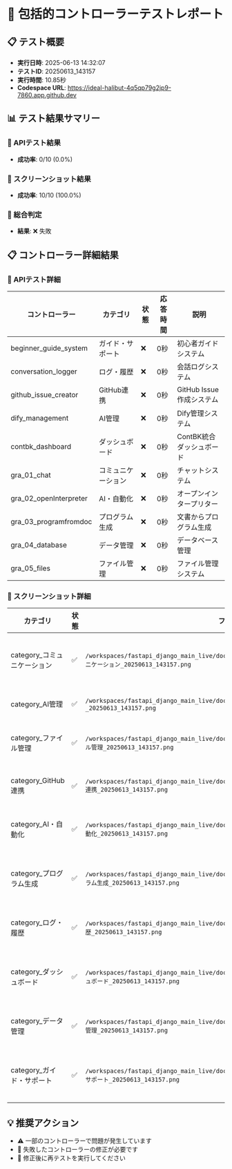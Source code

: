 # 🚀 包括的コントローラーテストレポート

## 📋 テスト概要
- **実行日時**: 2025-06-13 14:32:07
- **テストID**: 20250613_143157
- **実行時間**: 10.85秒
- **Codespace URL**: https://ideal-halibut-4q5qp79g2jp9-7860.app.github.dev

## 📊 テスト結果サマリー

### 🤖 APIテスト結果
- **成功率**: 0/10 (0.0%)

### 📸 スクリーンショット結果
- **成功率**: 10/10 (100.0%)

### 🎯 総合判定
- **結果**: ❌ 失敗

## 📋 コントローラー詳細結果

### 🤖 APIテスト詳細
| コントローラー | カテゴリ | 状態 | 応答時間 | 説明 |
|---------------|----------|------|----------|------|
| beginner_guide_system | ガイド・サポート | ❌ | 0秒 | 初心者ガイドシステム |
| conversation_logger | ログ・履歴 | ❌ | 0秒 | 会話ログシステム |
| github_issue_creator | GitHub連携 | ❌ | 0秒 | GitHub Issue作成システム |
| dify_management | AI管理 | ❌ | 0秒 | Dify管理システム |
| contbk_dashboard | ダッシュボード | ❌ | 0秒 | ContBK統合ダッシュボード |
| gra_01_chat | コミュニケーション | ❌ | 0秒 | チャットシステム |
| gra_02_openInterpreter | AI・自動化 | ❌ | 0秒 | オープンインタープリター |
| gra_03_programfromdoc | プログラム生成 | ❌ | 0秒 | 文書からプログラム生成 |
| gra_04_database | データ管理 | ❌ | 0秒 | データベース管理 |
| gra_05_files | ファイル管理 | ❌ | 0秒 | ファイル管理システム |

### 📸 スクリーンショット詳細
| カテゴリ | 状態 | ファイルパス | 説明 |
|----------|------|-------------|------|
| category_コミュニケーション | ✅ | `/workspaces/fastapi_django_main_live/docs/images/screenshots/controller_category_コミュニケーション_20250613_143157.png` | コミュニケーションカテゴリ画面 |
| category_AI管理 | ✅ | `/workspaces/fastapi_django_main_live/docs/images/screenshots/controller_category_AI管理_20250613_143157.png` | AI管理カテゴリ画面 |
| category_ファイル管理 | ✅ | `/workspaces/fastapi_django_main_live/docs/images/screenshots/controller_category_ファイル管理_20250613_143157.png` | ファイル管理カテゴリ画面 |
| category_GitHub連携 | ✅ | `/workspaces/fastapi_django_main_live/docs/images/screenshots/controller_category_GitHub連携_20250613_143157.png` | GitHub連携カテゴリ画面 |
| category_AI・自動化 | ✅ | `/workspaces/fastapi_django_main_live/docs/images/screenshots/controller_category_AI_自動化_20250613_143157.png` | AI・自動化カテゴリ画面 |
| category_プログラム生成 | ✅ | `/workspaces/fastapi_django_main_live/docs/images/screenshots/controller_category_プログラム生成_20250613_143157.png` | プログラム生成カテゴリ画面 |
| category_ログ・履歴 | ✅ | `/workspaces/fastapi_django_main_live/docs/images/screenshots/controller_category_ログ_履歴_20250613_143157.png` | ログ・履歴カテゴリ画面 |
| category_ダッシュボード | ✅ | `/workspaces/fastapi_django_main_live/docs/images/screenshots/controller_category_ダッシュボード_20250613_143157.png` | ダッシュボードカテゴリ画面 |
| category_データ管理 | ✅ | `/workspaces/fastapi_django_main_live/docs/images/screenshots/controller_category_データ管理_20250613_143157.png` | データ管理カテゴリ画面 |
| category_ガイド・サポート | ✅ | `/workspaces/fastapi_django_main_live/docs/images/screenshots/controller_category_ガイド_サポート_20250613_143157.png` | ガイド・サポートカテゴリ画面 |

## 💡 推奨アクション
- ⚠️ 一部のコントローラーで問題が発生しています
- 🔧 失敗したコントローラーの修正が必要です
- 🔄 修正後に再テストを実行してください
